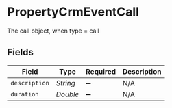 # PropertyCrmEventCall

The call object, when type = call


## Fields

| Field              | Type               | Required           | Description        |
| ------------------ | ------------------ | ------------------ | ------------------ |
| `description`      | *String*           | :heavy_minus_sign: | N/A                |
| `duration`         | *Double*           | :heavy_minus_sign: | N/A                |